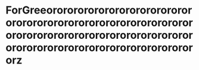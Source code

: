 # ForGreeorororororororororororororororororororororororororororororororororororororororororororororororororororororororororororororororororororororz